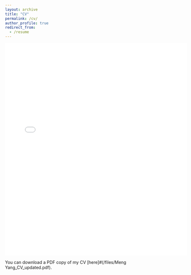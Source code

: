 ```yaml
---
layout: archive
title: "CV"
permalink: /cv/
author_profile: true
redirect_from:
  - /resume
---
```



<embed src="{{ site.baseurl }}/files/Meng Yang_CV_updated.pdf" width="600" height="700" type='application/pdf'> 

You can download a PDF copy of my CV [here]#(/files/Meng Yang_CV_updated.pdf).
